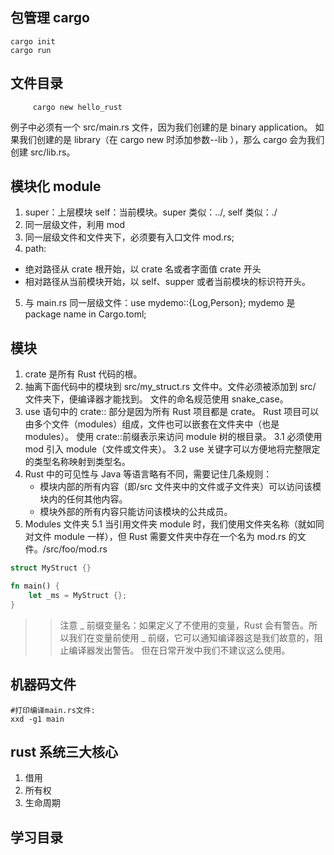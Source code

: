 ## 包管理 cargo

```
cargo init
cargo run
```

## 文件目录

```shell
     cargo new hello_rust
```

例子中必须有一个 src/main.rs 文件，因为我们创建的是 binary application。 如果我们创建的是 library（在 cargo new 时添加参数--lib ），那么 cargo 会为我们创建 src/lib.rs。

## 模块化 module

1. super：上层模块 self：当前模块。super 类似：../, self 类似：./
2. 同一层级文件，利用 mod
3. 同一层级文件和文件夹下，必须要有入口文件 mod.rs;
4. path:

- 绝对路径从 crate 根开始，以 crate 名或者字面值 crate 开头
- 相对路径从当前模块开始，以 self、supper 或者当前模块的标识符开头。

5. 与 main.rs 同一层级文件：use mydemo::{Log,Person}; mydemo 是 package name in Cargo.toml;

## 模块
1.  crate 是所有 Rust 代码的根。
2.  抽离下面代码中的模块到 src/my_struct.rs 文件中。文件必须被添加到 src/ 文件夹下，便编译器才能找到。 文件的命名规范使用 snake_case。
3.  use 语句中的 crate:: 部分是因为所有 Rust 项目都是 crate。 Rust 项目可以由多个文件（modules）组成，文件也可以嵌套在文件夹中（也是 modules）。 使用 crate::前缀表示来访问 module 树的根目录。
    3.1 必须使用 mod 引入 module（文件或文件夹）。
    3.2 use 关键字可以方便地将完整限定的类型名称映射到类型名。
4.  Rust 中的可见性与 Java 等语言略有不同，需要记住几条规则：
    - 模块内部的所有内容（即/src 文件夹中的文件或子文件夹）可以访问该模块内的任何其他内容。
    - 模块外部的所有内容只能访问该模块的公共成员。
5.  Modules 文件夹
    5.1 当引用文件夹 module 时，我们使用文件夹名称（就如同对文件 module 一样），但 Rust 需要文件夹中存在一个名为 mod.rs 的文件。/src/foo/mod.rs

```rust
struct MyStruct {}

fn main() {
    let _ms = MyStruct {};
}


```

> > 注意 _ 前缀变量名：如果定义了不使用的变量，Rust 会有警告。所以我们在变量前使用 _ 前缀，它可以通知编译器这是我们故意的，阻止编译器发出警告。 但在日常开发中我们不建议这么使用。

## 机器码文件

```shell
#打印编译main.rs文件:
xxd -g1 main
```

## rust 系统三大核心

1. 借用
2. 所有权
3. 生命周期

## 学习目录
